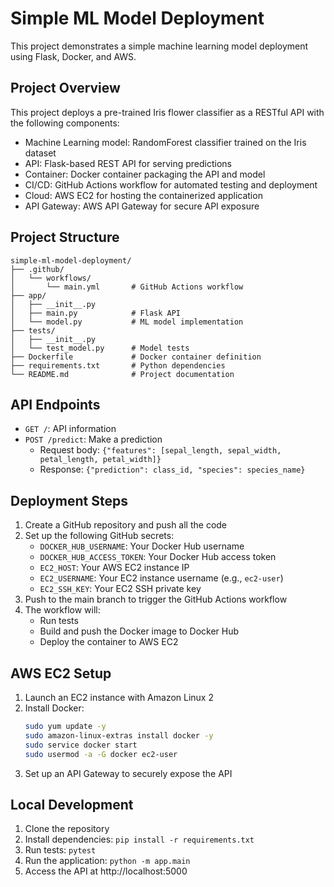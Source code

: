 # Simple ML Model Deployment

This project demonstrates a simple machine learning model deployment using Flask, Docker, and AWS.

## Project Overview

This project deploys a pre-trained Iris flower classifier as a RESTful API with the following components:

- Machine Learning model: RandomForest classifier trained on the Iris dataset
- API: Flask-based REST API for serving predictions
- Container: Docker container packaging the API and model
- CI/CD: GitHub Actions workflow for automated testing and deployment
- Cloud: AWS EC2 for hosting the containerized application
- API Gateway: AWS API Gateway for secure API exposure

## Project Structure

```
simple-ml-model-deployment/
├── .github/
│   └── workflows/
│       └── main.yml       # GitHub Actions workflow
├── app/
│   ├── __init__.py
│   ├── main.py            # Flask API
│   └── model.py           # ML model implementation
├── tests/
│   ├── __init__.py
│   └── test_model.py      # Model tests
├── Dockerfile             # Docker container definition
├── requirements.txt       # Python dependencies
└── README.md              # Project documentation
```

## API Endpoints

- `GET /`: API information
- `POST /predict`: Make a prediction
  - Request body: `{"features": [sepal_length, sepal_width, petal_length, petal_width]}`
  - Response: `{"prediction": class_id, "species": species_name}`

## Deployment Steps

1. Create a GitHub repository and push all the code
2. Set up the following GitHub secrets:
   - `DOCKER_HUB_USERNAME`: Your Docker Hub username
   - `DOCKER_HUB_ACCESS_TOKEN`: Your Docker Hub access token
   - `EC2_HOST`: Your AWS EC2 instance IP
   - `EC2_USERNAME`: Your EC2 instance username (e.g., `ec2-user`)
   - `EC2_SSH_KEY`: Your EC2 SSH private key
3. Push to the main branch to trigger the GitHub Actions workflow
4. The workflow will:
   - Run tests
   - Build and push the Docker image to Docker Hub
   - Deploy the container to AWS EC2

## AWS EC2 Setup

1. Launch an EC2 instance with Amazon Linux 2
2. Install Docker:
   ```bash
   sudo yum update -y
   sudo amazon-linux-extras install docker -y
   sudo service docker start
   sudo usermod -a -G docker ec2-user
   ```
3. Set up an API Gateway to securely expose the API

## Local Development

1. Clone the repository
2. Install dependencies: `pip install -r requirements.txt`
3. Run tests: `pytest`
4. Run the application: `python -m app.main`
5. Access the API at http://localhost:5000

